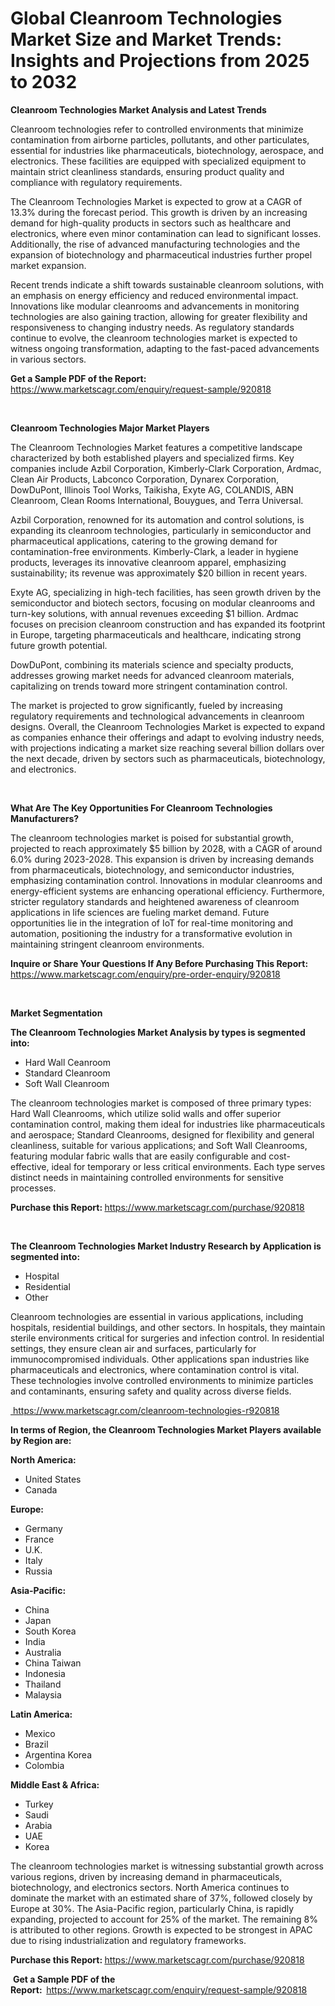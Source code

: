 <p><h1>Global Cleanroom Technologies Market Size and Market Trends: Insights and Projections from 2025 to 2032</h1></p><p><strong>Cleanroom Technologies Market Analysis and Latest Trends</strong></p>
<p><p>Cleanroom technologies refer to controlled environments that minimize contamination from airborne particles, pollutants, and other particulates, essential for industries like pharmaceuticals, biotechnology, aerospace, and electronics. These facilities are equipped with specialized equipment to maintain strict cleanliness standards, ensuring product quality and compliance with regulatory requirements.</p><p>The Cleanroom Technologies Market is expected to grow at a CAGR of 13.3% during the forecast period. This growth is driven by an increasing demand for high-quality products in sectors such as healthcare and electronics, where even minor contamination can lead to significant losses. Additionally, the rise of advanced manufacturing technologies and the expansion of biotechnology and pharmaceutical industries further propel market expansion.</p><p>Recent trends indicate a shift towards sustainable cleanroom solutions, with an emphasis on energy efficiency and reduced environmental impact. Innovations like modular cleanrooms and advancements in monitoring technologies are also gaining traction, allowing for greater flexibility and responsiveness to changing industry needs. As regulatory standards continue to evolve, the cleanroom technologies market is expected to witness ongoing transformation, adapting to the fast-paced advancements in various sectors.</p></p>
<p><strong>Get a Sample PDF of the Report:&nbsp;</strong> <a href="https://www.marketscagr.com/enquiry/request-sample/920818?utm_campaign=1848&utm_medium=2&utm_source=Github&utm_content=ia&utm_term=18042025&utm_id=cleanroom-technologies">https://www.marketscagr.com/enquiry/request-sample/920818</a></p>
<p>&nbsp;</p>
<p><strong>Cleanroom Technologies Major Market Players</strong></p>
<p><p>The Cleanroom Technologies Market features a competitive landscape characterized by both established players and specialized firms. Key companies include Azbil Corporation, Kimberly-Clark Corporation, Ardmac, Clean Air Products, Labconco Corporation, Dynarex Corporation, DowDuPont, Illinois Tool Works, Taikisha, Exyte AG, COLANDIS, ABN Cleanroom, Clean Rooms International, Bouygues, and Terra Universal. </p><p>Azbil Corporation, renowned for its automation and control solutions, is expanding its cleanroom technologies, particularly in semiconductor and pharmaceutical applications, catering to the growing demand for contamination-free environments. Kimberly-Clark, a leader in hygiene products, leverages its innovative cleanroom apparel, emphasizing sustainability; its revenue was approximately $20 billion in recent years.</p><p>Exyte AG, specializing in high-tech facilities, has seen growth driven by the semiconductor and biotech sectors, focusing on modular cleanrooms and turn-key solutions, with annual revenues exceeding $1 billion. Ardmac focuses on precision cleanroom construction and has expanded its footprint in Europe, targeting pharmaceuticals and healthcare, indicating strong future growth potential.</p><p>DowDuPont, combining its materials science and specialty products, addresses growing market needs for advanced cleanroom materials, capitalizing on trends toward more stringent contamination control. </p><p>The market is projected to grow significantly, fueled by increasing regulatory requirements and technological advancements in cleanroom designs. Overall, the Cleanroom Technologies Market is expected to expand as companies enhance their offerings and adapt to evolving industry needs, with projections indicating a market size reaching several billion dollars over the next decade, driven by sectors such as pharmaceuticals, biotechnology, and electronics.</p></p>
<p>&nbsp;</p>
<p><strong>What Are The Key Opportunities For Cleanroom Technologies Manufacturers?</strong></p>
<p><p>The cleanroom technologies market is poised for substantial growth, projected to reach approximately $5 billion by 2028, with a CAGR of around 6.0% during 2023-2028. This expansion is driven by increasing demands from pharmaceuticals, biotechnology, and semiconductor industries, emphasizing contamination control. Innovations in modular cleanrooms and energy-efficient systems are enhancing operational efficiency. Furthermore, stricter regulatory standards and heightened awareness of cleanroom applications in life sciences are fueling market demand. Future opportunities lie in the integration of IoT for real-time monitoring and automation, positioning the industry for a transformative evolution in maintaining stringent cleanroom environments.</p></p>
<p><strong>Inquire or Share Your Questions If Any Before Purchasing This Report:</strong> <a href="https://www.marketscagr.com/enquiry/pre-order-enquiry/920818?utm_campaign=1848&utm_medium=2&utm_source=Github&utm_content=ia&utm_term=18042025&utm_id=cleanroom-technologies">https://www.marketscagr.com/enquiry/pre-order-enquiry/920818</a></p>
<p>&nbsp;</p>
<p><strong>Market Segmentation</strong></p>
<p><strong>The Cleanroom Technologies Market Analysis by types is segmented into:</strong></p>
<p><ul><li>Hard Wall Ceanroom</li><li>Standard Cleanroom</li><li>Soft Wall Cleanroom</li></ul></p>
<p><p>The cleanroom technologies market is composed of three primary types: Hard Wall Cleanrooms, which utilize solid walls and offer superior contamination control, making them ideal for industries like pharmaceuticals and aerospace; Standard Cleanrooms, designed for flexibility and general cleanliness, suitable for various applications; and Soft Wall Cleanrooms, featuring modular fabric walls that are easily configurable and cost-effective, ideal for temporary or less critical environments. Each type serves distinct needs in maintaining controlled environments for sensitive processes.</p></p>
<p><strong>Purchase this Report:&nbsp;</strong><a href="https://www.marketscagr.com/purchase/920818?utm_campaign=1848&utm_medium=2&utm_source=Github&utm_content=ia&utm_term=18042025&utm_id=cleanroom-technologies">https://www.marketscagr.com/purchase/920818</a></p>
<p>&nbsp;</p>
<p><strong>The Cleanroom Technologies Market Industry Research by Application is segmented into:</strong></p>
<p><ul><li>Hospital</li><li>Residential</li><li>Other</li></ul></p>
<p><p>Cleanroom technologies are essential in various applications, including hospitals, residential buildings, and other sectors. In hospitals, they maintain sterile environments critical for surgeries and infection control. In residential settings, they ensure clean air and surfaces, particularly for immunocompromised individuals. Other applications span industries like pharmaceuticals and electronics, where contamination control is vital. These technologies involve controlled environments to minimize particles and contaminants, ensuring safety and quality across diverse fields.</p></p>
<p><a href="https://www.marketscagr.com/cleanroom-technologies-r920818?utm_campaign=1848&utm_medium=2&utm_source=Github&utm_content=ia&utm_term=18042025&utm_id=cleanroom-technologies">&nbsp;https://www.marketscagr.com/cleanroom-technologies-r920818</a></p>
<p><strong>In terms of Region, the Cleanroom Technologies Market Players available by Region are:</strong></p>
<p>
    <p> <strong> North America: </strong>
        <ul>
            <li>United States</li>
            <li>Canada</li>
        </ul>
        </p> 
    <p> <strong> Europe: </strong>
        <ul>
            <li>Germany</li>
            <li>France</li>
            <li>U.K.</li>
            <li>Italy</li>
            <li>Russia</li>
        </ul>
        </p> 
    <p> <strong> Asia-Pacific: </strong>
        <ul>
            <li>China</li>
            <li>Japan</li>
            <li>South Korea</li>
            <li>India</li>
            <li>Australia</li>
            <li>China Taiwan</li>
            <li>Indonesia</li>
            <li>Thailand</li>
            <li>Malaysia</li>
        </ul>
        </p> 
    <p> <strong> Latin America: </strong>
        <ul>
            <li>Mexico</li>
            <li>Brazil</li>
            <li>Argentina Korea</li>
            <li>Colombia</li>
        </ul>
        </p> 
    <p> <strong> Middle East & Africa: </strong>
        <ul>
            <li>Turkey</li>
            <li>Saudi</li>
            <li>Arabia</li>
            <li>UAE</li>
            <li>Korea</li>
        </ul>
    </p>
    </p>
<p><p>The cleanroom technologies market is witnessing substantial growth across various regions, driven by increasing demand in pharmaceuticals, biotechnology, and electronics sectors. North America continues to dominate the market with an estimated share of 37%, followed closely by Europe at 30%. The Asia-Pacific region, particularly China, is rapidly expanding, projected to account for 25% of the market. The remaining 8% is attributed to other regions. Growth is expected to be strongest in APAC due to rising industrialization and regulatory frameworks.</p></p>
<p><strong>Purchase this Report: </strong><a href="https://www.marketscagr.com/purchase/920818?utm_campaign=1848&utm_medium=2&utm_source=Github&utm_content=ia&utm_term=18042025&utm_id=cleanroom-technologies">https://www.marketscagr.com/purchase/920818</a></p>
<p>&nbsp;<strong>Get a Sample PDF of the Report:&nbsp;&nbsp;</strong><a href="https://www.marketscagr.com/enquiry/request-sample/920818?utm_campaign=1848&utm_medium=2&utm_source=Github&utm_content=ia&utm_term=18042025&utm_id=cleanroom-technologies">https://www.marketscagr.com/enquiry/request-sample/920818</a></p>
<p><strong></strong></p>
<p><p></p><p></p><p></p></p>